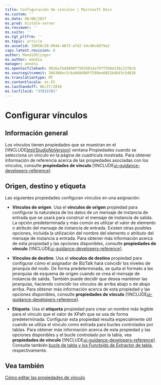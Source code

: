 ```yaml
---
title: Configuración de vínculos | Microsoft Docs
ms.custom: ''
ms.date: 06/08/2017
ms.prod: biztalk-server
ms.reviewer: ''
ms.suite: ''
ms.tgt_pltfrm: ''
ms.topic: article
ms.assetid: 10050c28-0944-4073-afd2-54cd6c8d79a2
caps.latest.revision: 8
author: MandiOhlinger
ms.author: mandia
manager: anneta
ms.openlocfilehash: 9926a7bdd890f75935014a79ff3994230c2378c6
ms.sourcegitcommit: 266308ec5c6a9d8d80ff298ee6051b4843c5d626
ms.translationtype: MT
ms.contentlocale: es-ES
ms.lasthandoff: 06/27/2018
ms.locfileid: "37015701"
---
```

# <a name="configuring-links"></a>Configurar vínculos

## <a name="overview"></a>Información general
Los vínculos tienen propiedades que se muestran en el [!INCLUDE[btsVStudioNoVersion](../includes/btsvstudionoversion-md.md)] ventana Propiedades cuando se selecciona un vínculo en la página de cuadrícula mostrada. Para obtener información de referencia acerca de las propiedades asociadas con los vínculos, consulte **propiedades de vínculo** [!INCLUDE[ui-guidance-developers-reference](../includes/ui-guidance-developers-reference.md)]. 

## <a name="source-target-and-label"></a>Origen, destino y etiqueta  
 Las siguientes propiedades configuran vínculos en una asignación:  
  
- **Vínculos de origen**. Usa el **vínculos de origen** propiedad para configurar la naturaleza de los datos de un mensaje de instancia de entrada que se usará para construir el mensaje de instancia de salida. La opción predeterminada y más común es utilizar el valor de elemento o atributo del mensaje de instancia de entrada. Existen otras posibles opciones, incluida la utilización del nombre del elemento o atributo del mensaje de instancia a entrada. Para obtener más información acerca de esta propiedad y las opciones disponibles, consulte **propiedades de vínculo** [!INCLUDE[ui-guidance-developers-reference](../includes/ui-guidance-developers-reference.md)].
  
- **Vínculos de destino**. Usa el **vínculos de destino** propiedad para configurar cómo el asignador de BizTalk hará coincidir los niveles de jerarquía del nodo. De forma predeterminada, se quita el formato a las jerarquías de esquema de origen cuando se crea el mensaje de instancia de salida. También puede decidir que desea mantener las jerarquías, haciendo coincidir los vínculos de arriba abajo o de abajo arriba. Para obtener más información acerca de esta propiedad y las opciones disponibles, consulte **propiedades de vínculo** [!INCLUDE[ui-guidance-developers-reference](../includes/ui-guidance-developers-reference.md)].
  
- **Etiqueta**. Usa el **etiqueta** propiedad para crear un nombre más legible para el vínculo que el valor de XPath que se usa de forma predeterminada. Configurar esta propiedad resulta especialmente útil cuando se utiliza el vínculo como entrada para bucles controlados por tablas. Para obtener más información acerca de esta propiedad y las opciones disponibles y el bucle controlado por la tabla, vea **propiedades de vínculo** [!INCLUDE[ui-guidance-developers-reference](../includes/ui-guidance-developers-reference.md)]. Consulte también [bucle de tabla y los Functoids de Extractor de tabla](../core/table-looping-and-table-extractor-functoids.md), respectivamente.  
  
## <a name="see-also"></a>Vea también  
  [Cómo editar las propiedades de vínculo](../core/how-to-edit-link-properties.md)